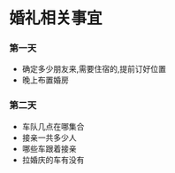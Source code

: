 # 婚礼相关事宜

### 第一天
- 确定多少朋友来,需要住宿的,提前订好位置
- 晚上布置婚房

### 第二天
- 车队几点在哪集合
- 接亲一共多少人
- 哪些车跟着接亲
- 拉婚庆的车有没有